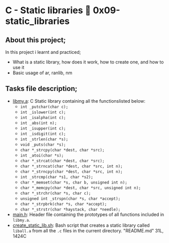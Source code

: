 # C - Static libraries :page_with_curl: 0x09-static_libraries
## About this project;
In this project i learnt and practiced;
- What is a static library, how does it work, how to create one, and how to use it
- Basic usage of ar, ranlib, nm
## Tasks file description;
* [libmy.a](./libmy.a): C Static library containing all the functionslisted below:
    * `int _putchar(char c);`
    * `int _islower(int c);`
    * `int _isalpha(int c);`
    * `int _abs(int n);`
    * `int _isupper(int c);`
    * `int _isdigit(int c);`
    * `int _strlen(char *s);`
    * `void _puts(char *s);`
    * `char *_strcpy(char *dest, char *src);`
    * `int _atoi(char *s);`
    * `char *_strcat(char *dest, char *src);`
    * `char *_strncat(char *dest, char *src, int n);`
    * `char *_strncpy(char *dest, char *src, int n);`
    * `int _strcmp(char *s1, char *s2);`
    * `char *_memset(char *s, char b, unsigned int n);`
    * `char *_memcpy(char *dest, char *src, unsigned int n);`
    * `char *_strchr(char *s, char c);`
    * `unsigned int _strspn(char *s, char *accept);`
    * `char *_strpbrk(char *s, char *accept);`
    * `char *_strstr(char *haystack, char *needle);`
* [main.h](./main.h): Header file containing the prototypes of all functions
  included in `libmy.a`.
* [create_static_lib.sh](./create_static_lib.sh): Bash script that creates a static
  library called `liball.a` from all the `.c` files in the current directory.
"README.md" 31L, 1424C                        
